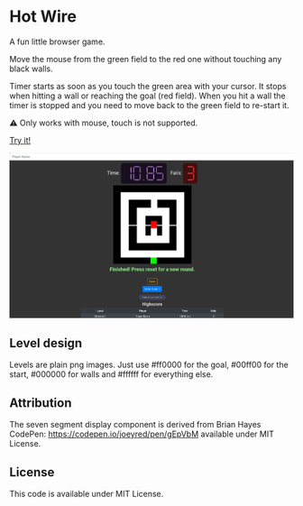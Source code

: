 # Hot Wire

A fun little browser game. 

Move the mouse from the green field to the red one without touching any black walls.

Timer starts as soon as you touch the green area with your cursor. It stops when hitting a wall or reaching the goal (red field). When you hit a wall the timer is stopped and you need to move back to the green field to re-start it.

⚠️ Only works with mouse, touch is not supported.

[Try it!](https://markus.ankenbrand.me/hot-wire/)

![Screenshot of Hot Wire after a successful try](screenshot.png)

## Level design

Levels are plain png images. Just use #ff0000 for the goal, #00ff00 for the start, #000000 for walls and #ffffff for everything else.

## Attribution

The seven segment display component is derived from Brian Hayes CodePen: https://codepen.io/joeyred/pen/gEpVbM available under MIT License.

## License

This code is available under MIT License.